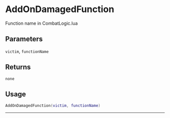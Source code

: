 # AddOnDamagedFunction
Function name in CombatLogic.lua
## Parameters
`victim`, `functionName`
## Returns
`none`
## Usage
```lua
AddOnDamagedFunction(victim, functionName)
```
---
